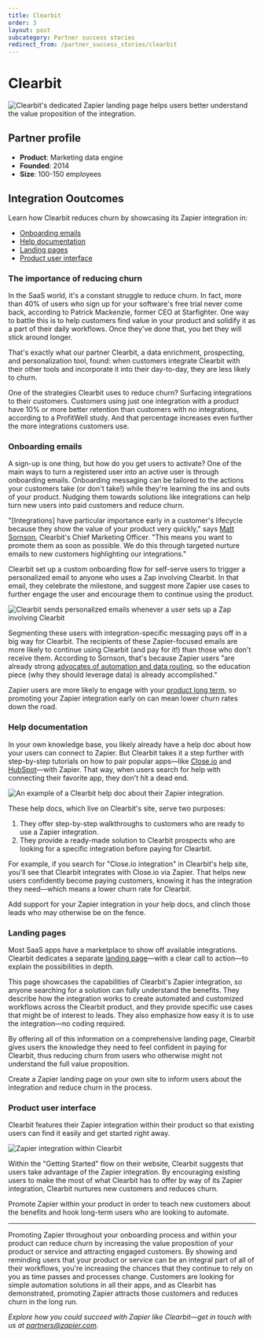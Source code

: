 ```yaml
---
title: Clearbit
order: 3
layout: post
subcategory: Partner success stories
redirect_from: /partner_success_stories/clearbit
---
```


# Clearbit

![Clearbit's dedicated Zapier landing page helps users better understand the value proposition of the integration.](https://zappy.zapier.com/image2%202019-10-0717%20at%2017.51.30.png)

## Partner profile

- **Product**: Marketing data engine
- **Founded**: 2014
- **Size**: 100-150 employees

## Integration Ooutcomes

Learn how Clearbit reduces churn by showcasing its Zapier integration in:

- [Onboarding emails](#Emails)
- [Help documentation](#HelpDocs)
- [Landing pages](#LandingPages)
- [Product user interface](#Product)

### The importance of reducing churn

In the SaaS world, it's a constant struggle to reduce churn. In fact, more than 40% of users who sign up for your software's free trial never come back, according to Patrick Mackenzie, former CEO at Starfighter. One way to battle this is to help customers find value in your product and solidify it as a part of their daily workflows. Once they've done that, you bet they will stick around longer.

That's exactly what our partner Clearbit, a data enrichment, prospecting, and personalization tool, found: when customers integrate Clearbit with their other tools and incorporate it into their day-to-day, they are less likely to churn.

One of the strategies Clearbit uses to reduce churn? Surfacing integrations to their customers. Customers using just one integration with a product have 10% or more better retention than customers with no integrations, according to a ProfitWell study. And that percentage increases even further the more integrations customers use.

<a id="Emails"></a>
### Onboarding emails

A sign-up is one thing, but how do you get users to activate? One of the main ways to turn a registered user into an active user is through onboarding emails. Onboarding messaging can be tailored to the actions your customers take (or don't take!) while they're learning the ins and outs of your product. Nudging them towards solutions like integrations can help turn new users into paid customers and reduce churn.

"[Integrations] have particular importance early in a customer's lifecycle because they show the value of your product very quickly," says [Matt Sornson](https://blog.clearbit.com/driving-interest-to-clearbits-integrations-using-technology-tags-in-email-segmentation/), Clearbit's Chief Marketing Officer. "This means you want to promote them as soon as possible. We do this through targeted nurture emails to new customers highlighting our integrations." 

Clearbit set up a custom onboarding flow for self-serve users to trigger a personalized email to anyone who uses a Zap involving Clearbit. In that email, they celebrate the milestone, and suggest more Zapier use cases to further engage the user and encourage them to continue using the product.

![Clearbit sends personalized emails whenever a user sets up a Zap involving Clearbit](https://zappy.zapier.com/image3%202019-10-0717%20at%2017.51.35.png)

Segmenting these users with integration-specific messaging pays off in a big way for Clearbit. The recipients of these Zapier-focused emails are more likely to continue using Clearbit (and pay for it!) than those who don't receive them. According to Sornson, that's because Zapier users "are already strong [advocates of automation and data routing](https://blog.clearbit.com/the-unfair-advantage-of-data-and-automation/), so the education piece (why they should leverage data) is already accomplished." 

Zapier users are more likely to engage with your [product long term](https://zapier.com/engineering/partner-case-study-autopilot-upgrades/), so promoting your Zapier integration early on can mean lower churn rates down the road.

<a id="HelpDocs"></a>
### Help documentation

In your own knowledge base, you likely already have a help doc about how your users can connect to Zapier. But Clearbit takes it a step further with step-by-step tutorials on how to pair popular apps—like [Close.io](https://help.clearbit.com/hc/en-us/articles/360003417914-Tutorial-Enrich-new-contacts-in-Close-io-using-Zapier) and [HubSpot](https://help.clearbit.com/hc/en-us/articles/115004872014-Tutorial-Enrich-new-contacts-in-HubSpot-using-Zapier)—with Zapier. That way, when users search for help with connecting their favorite app, they don't hit a dead end.

![An example of a Clearbit help doc about their Zapier integration.](https://zappy.zapier.com/image1%202019-10-0717%20at%2017.51.06.png)

These help docs, which live on Clearbit's site, serve two purposes:

1. They offer step-by-step walkthroughs to customers who are ready to use a Zapier integration.
2. They provide a ready-made solution to Clearbit prospects who are looking for a specific integration before paying for Clearbit. 

For example, if you search for "Close.io integration" in Clearbit's help site, you'll see that Clearbit integrates with Close.io via Zapier. That helps new users confidently become paying customers, knowing it has the integration they need—which means a lower churn rate for Clearbit. 

Add support for your Zapier integration in your help docs, and clinch those leads who may otherwise be on the fence.

<a id="LandingPages"></a>
### Landing pages

Most SaaS apps have a marketplace to show off available integrations. Clearbit dedicates a separate [landing page](https://clearbit.com/zapier)—with a clear call to action—to explain the possibilities in depth. 

This page showcases the capabilities of Clearbit's Zapier integration, so anyone searching for a solution can fully understand the benefits. They describe how the integration works to create automated and customized workflows across the Clearbit product, and they provide specific use cases that might be of interest to leads. They also emphasize how easy it is to use the integration—no coding required.

By offering all of this information on a comprehensive landing page, Clearbit gives users the knowledge they need to feel confident in paying for Clearbit, thus reducing churn from users who otherwise might not understand the full value proposition.

Create a Zapier landing page on your own site to inform users about the integration and reduce churn in the process.

<a id="Product"></a>
### Product user interface

Clearbit features their Zapier integration within their product so that existing users can find it easily and get started right away.

![Zapier integration within Clearbit](https://zappy.zapier.com/image4%202019-10-0717%20at%2017.51.38.png)

Within the "Getting Started" flow on their website, Clearbit suggests that users take advantage of the Zapier integration. By encouraging existing users to make the most of what Clearbit has to offer by way of its Zapier integration, Clearbit nurtures new customers and reduces churn. 

Promote Zapier within your product in order to teach new customers about the benefits and hook long-term users who are looking to automate.

---

Promoting Zapier throughout your onboarding process and within your product can reduce churn by increasing the value proposition of your product or service and attracting engaged customers. By showing and reminding users that your product or service can be an integral part of all of their workflows, you're increasing the chances that they continue to rely on you as time passes and processes change. Customers are looking for simple automation solutions in all their apps, and as Clearbit has demonstrated, promoting Zapier attracts those customers and reduces churn in the long run.

*Explore how you could succeed with Zapier like Clearbit—get in touch with us at [partners@zapier.com](mailto:partners@zapier.com).*